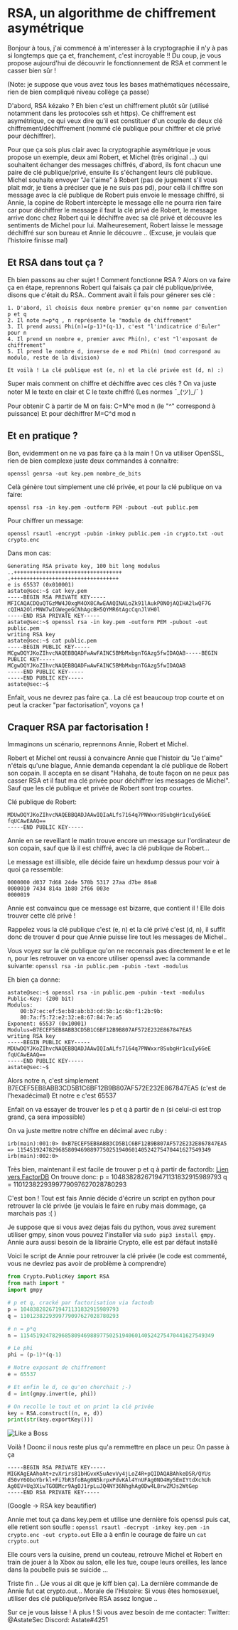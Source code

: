 # RSA, un algorithme de chiffrement asymétrique

Bonjour à tous, j'ai commencé à m'interesser à la cryptographie il n'y à pas si longtemps que ça et, franchement, c'est incroyable !! Du coup, je vous propose aujourd'hui de découvrir le fonctionnement de RSA et comment le casser bien sûr !

(Note: je suppose que vous avez tous les bases mathématiques nécessaire, rien de bien compliqué niveau collège ça passe)

D'abord, RSA kézako ? Eh bien c'est un chiffrement plutôt sûr (utilisé notamment dans les protocoles ssh et https). Ce chiffrement est asymétrique, ce qui veux dire qu'il est constituer d'un couple de deux clé chiffrement/déchiffrement (nommé clé publique pour chiffrer et clé privé pour déchiffrer). 

Pour que ça sois plus clair avec la cryptographie asymétrique je vous propose un exemple, deux ami Robert, et Michel (très original ...) qui souhaitent échanger des messages chiffrés, d'abord, ils font chacun une paire de clé publique/privé, ensuite ils s'échangent leurs clé publique. Michel souhaite envoyer "Je t'aime" à Robert (pas de jugement s'il vous plait mdr, je tiens à préciser que je ne suis pas pd), pour celà il chiffre son message avec la clé publique de Robert puis envoie le message chiffré, si Annie, la copine de Robert intercèpte le message elle ne pourra rien faire car pour déchiffrer le message il faut la clé privé de Robert, le message arrive donc chez Robert qui le déchiffre avec sa clé privé et découvre les sentiments de Michel pour lui. Malheuresement, Robert laisse le message déchiffré sur son bureau et Annie le découvre .. (Excuse, je voulais que l'histoire finisse mal)

## Et RSA dans tout ça ? 

Eh bien passons au cher sujet ! Comment fonctionne RSA ? Alors on va faire ça en étape, reprennons Robert qui faisais ça pair clé publique/privée, disons que c'était du RSA.. Comment avait il fais pour génerer ses clé : 

```
1. D'abord, il choisis deux nombre premier qu'on nomme par convention p et q
2. Il note n=p*q , n représente le "module de chiffrement"
3. Il prend aussi Phi(n)=(p-1)*(q-1), c'est "l'indicatrice d'Euler" pour n
4. Il prend un nombre e, premier avec Phi(n), c'est "l'exposant de chiffrement"
5. Il prend le nombre d, inverse de e mod Phi(n) (mod correspond au modulo, reste de la division)

Et voilà ! La clé publique est (e, n) et la clé privée est (d, n) :)
```

Super mais comment on chiffre et déchiffre avec ces clés ? 
On va juste noter M le texte en clair et C le texte chiffré (Les normes ¯\_(ツ)_/¯ )

Pour obtenir C à partir de M on fais: C=M^e mod n (le "^" correspond à puissance)
Et pour déchiffrer M=C^d mod n

## Et en pratique ?

Bon, evidemment on ne va pas faire ça à la main ! On va utiliser OpenSSL, rien de bien complexe juste deux commandes à connaitre:
```
openssl genrsa -out key.pem nombre_de_bits
```

Celà génère tout simplement une clé privée, et pour la clé publique on va faire:

```
openssl rsa -in key.pem -outform PEM -pubout -out public.pem
```

Pour chiffrer un message:
```
openssl rsautl -encrypt -pubin -inkey public.pem -in crypto.txt -out crypto.enc
```

Dans mon cas:
```astate@sec:~$ openssl genrsa -out key.pem 100
Generating RSA private key, 100 bit long modulus
..++++++++++++++++++++++++++++++++++
.++++++++++++++++++++++++++++++++++
e is 65537 (0x010001)
astate@sec:~$ cat key.pem
-----BEGIN RSA PRIVATE KEY-----
MFICAQACDQuQTGzMW4J0xgM4OX8CAwEAAQINALoZk91lAukP0NOjAQIHA2lwQF7G
cQIHA2OlrMNW7wIGWegeGCNhAgcBH5QYMR6tAgcCqnJlVH0l
-----END RSA PRIVATE KEY-----
astate@sec:~$ openssl rsa -in key.pem -outform PEM -pubout -out public.pem
writing RSA key
astate@sec:~$ cat public.pem
-----BEGIN PUBLIC KEY-----
MCgwDQYJKoZIhvcNAQEBBQADFwAwFAINC5BMbMxbgnTGAzg5fwIDAQAB-----BEGIN PUBLIC KEY-----
MCgwDQYJKoZIhvcNAQEBBQADFwAwFAINC5BMbMxbgnTGAzg5fwIDAQAB
-----END PUBLIC KEY-----
-----END PUBLIC KEY-----
astate@sec:~$ 
```
Enfait, vous ne devrez pas faire ça.. La clé est beaucoup trop courte et on peut la cracker "par factorisation", voyons ça !

## Craquer RSA par factorisation !

Immaginons un scénario, reprennons Annie, Robert et Michel.

Robert et Michel ont reussi à convaincre Annie que l'histoir du "Je t'aime" n'étais qu'une blague, Annie demanda cependant la clé publique de Robert son copain. Il accepta en se disant "Hahaha, de toute façon on ne peux pas casser RSA et il faut ma clé privée pour déchiffrer les messages de Michel". Sauf que les clé publique et privée de Robert sont trop courtes.

Clé publique de Robert: 
```-----BEGIN PUBLIC KEY-----
MDUwDQYJKoZIhvcNAQEBBQADJAAwIQIaALfs7164q7PNWxxr8SubgHr1cuIy6GeE
fqUCAwEAAQ==
-----END PUBLIC KEY-----
```

Annie en se reveillant le matin trouve encore un message sur l'ordinateur de son copain, sauf que là il est chiffré, avec la clé publique de Robert... 

Le message est illisible, elle décide faire un hexdump dessus pour voir à quoi ça ressemble:

```
0000000 d037 7d68 24de 570b 5317 27aa d7be 86a8
0000010 7434 814a 1b80 2f66 003e               
0000019
```

Annie est convaincu que ce message est bizarre, que contient il ! Elle dois trouver cette clé privé ! 

Rappelez vous la clé publique c'est (e, n) et la clé privé c'est (d, n), il suffit donc de trouver d pour que Annie puisse lire tout les messages de Michel..

Vous voyez sur la clé publique qu'on ne reconnais pas directement le e et le n, pour les retrouver on va encore utiliser openssl avec la commande suivante:
```openssl rsa -in public.pem -pubin -text -modulus```

Eh bien ça donne:

```
astate@sec:~$ openssl rsa -in public.pem -pubin -text -modulus
Public-Key: (200 bit)
Modulus:
    00:b7:ec:ef:5e:b8:ab:b3:cd:5b:1c:6b:f1:2b:9b:
    80:7a:f5:72:e2:32:e8:67:84:7e:a5
Exponent: 65537 (0x10001)
Modulus=B7ECEF5EB8ABB3CD5B1C6BF12B9B807AF572E232E867847EA5
writing RSA key
-----BEGIN PUBLIC KEY-----
MDUwDQYJKoZIhvcNAQEBBQADJAAwIQIaALfs7164q7PNWxxr8SubgHr1cuIy6GeE
fqUCAwEAAQ==
-----END PUBLIC KEY-----
astate@sec:~$ 

```
Alors notre n, c'est simplement B7ECEF5EB8ABB3CD5B1C6BF12B9B807AF572E232E867847EA5 (c'est de l'hexadécimal)
Et notre e c'est 65537

Enfait on va essayer de trouver les p et q à partir de n (si celui-ci est trop grand, ça sera impossible)

On va juste mettre notre chiffre en décimal avec ruby :
``` astate@sec:~$ irb 
irb(main):001:0> 0xB7ECEF5EB8ABB3CD5B1C6BF12B9B807AF572E232E867847EA5
=> 1154519247829685809469889775025194060140524275470441627549349
irb(main):002:0> 
``` 

Très bien, maintenant il est facile de trouver p et q à partir de factordb: [Lien vers FactorDB](https://factordb.com) 
On trouve donc:
p = 1048382826719471131832915989793
q = 1101238229399779097627028780293

C'est bon ! Tout est fais Annie décide d'écrire un script en python pour retrouver la clé privée (je voulais le faire en ruby mais dommage, ça marchais pas :( )

Je suppose que si vous avez dejas fais du python, vous avez surement utiliser gmpy, sinon vous pouvez l'installer via ```sudo pip3 install gmpy```. Annie aura aussi besoin de la librairie Crypto, elle est par défaut installé

Voici le script de Annie pour retrouver la clé privée (le code est commenté, vous ne devriez pas avoir de problème à comprendre)

```python
from Crypto.PublicKey import RSA
from math import *
import gmpy

# p et q, cracké par factorisation via factodb
p = 1048382826719471131832915989793
q = 1101238229399779097627028780293

# n = p*q
n = 1154519247829685809469889775025194060140524275470441627549349

# Le phi
phi = (p-1)*(q-1)

# Notre exposant de chiffrement
e = 65537

# Et enfin le d, ce qu'on cherchait ;-)
d = int(gmpy.invert(e, phi))

# On recolle le tout et on print la clé privée
key = RSA.construct((n, e, d))
print(str(key.exportKey()))
```

![Like a Boss](image.png)

Voilà ! Doonc il nous reste plus qu'a remmettre en place un peu:
On passe à ça
```
-----BEGIN RSA PRIVATE KEY-----
MIGKAgEAAhoAt+zvXrirs81bHGvxK5uAevVy4jLoZ4R+pQIDAQABAhkeDSR/QYUs
d50vY6OboYbrkl+Fi7bR3foBAg0N5krpxPdvKAl4YnUFAg0NO4Hy5EmIYtdXchUh
Ag0EV+Uq3XiwTGOBMcr9Ag0J1rpLuJQ4NY36NhghAg0Dw4L8rwZMJs2WtGep
-----END RSA PRIVATE KEY-----
```
(Google -> RSA key beautifier)

Annie met tout ça dans key.pem et utilise une dernière fois openssl puis cat, elle retient son soufle :
```openssl rsautl -decrypt -inkey key.pem -in crypto.enc -out crypto.out```
Elle a à enfin le courage de faire un ```cat crypto.out```


Elle cours vers la cuisine, prend un couteau, retrouve Michel et Robert en train de jouer à la Xbox au salon, elle les tue, coupe leurs oreilles, les lance dans la poubelle puis se suicide ...

Triste fin .. (Je vous ai dit que je kiff bien ça). La dernière commande de Annie fut cat crypto.out...
Morale de l'Histoire: Si vous êtes homosexuel, utiliser des clé publique/privée RSA assez longue ..

Sur ce je vous laisse ! A plus ! Si vous avez besoin de me contacter:
Twitter: @AstateSec
Discord: Astate#4251
